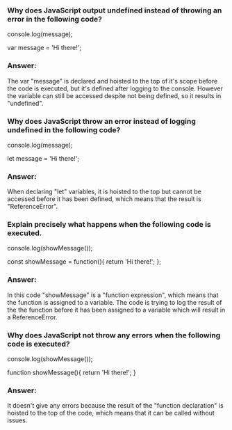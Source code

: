 ### Why does JavaScript output undefined instead of throwing an error in the following code?

console.log(message);

var message = 'Hi there!';

### Answer:
The var "message" is declared and hoisted to the top of it's scope before the code is executed, but it's defined after logging to the console. However the variable can still be accessed despite not being defined, so it results in "undefined".

### Why does JavaScript throw an error instead of logging undefined in the following code?

console.log(message);

let message = 'Hi there!';

### Answer:
When declaring "let" variables, it is hoisted to the top but cannot be accessed before it has been defined, which means that the result is "ReferenceError".


### Explain precisely what happens when the following code is executed.

console.log(showMessage());

const showMessage = function(){
  return 'Hi there!';
};

### Answer:
In this code "showMessage" is a "function expression", which means that the function is assigned to a variable. The code is trying to log the result of the the function before it has been assigned to a variable which will result in a ReferenceError.

### Why does JavaScript not throw any errors when the following code is executed?

console.log(showMessage());

function showMessage(){
  return 'Hi there!';
}

### Answer:
It doesn't give any errors because the result of the "function declaration" is hoisted to the top of the code, which means that it can be called without issues.